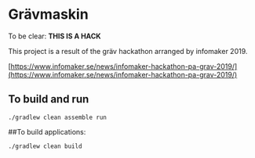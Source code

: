 # Grävmaskin
To be clear: **THIS IS A HACK** 

This project is a result of the gräv hackathon arranged by infomaker 2019.

[https://www.infomaker.se/news/infomaker-hackathon-pa-grav-2019/](https://www.infomaker.se/news/infomaker-hackathon-pa-grav-2019/)

## To build and run 
```
./gradlew clean assemble run
```

##To build applications:
```
./gradlew clean build
```